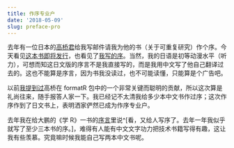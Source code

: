 ```yaml
---
title: 作序专业户
date: '2018-05-09'
slug: preface-pro
---
```


去年有一位日本的[高桥君](https://github.com/kohske)给我写邮件请我为他的书（关于可重复研究）作个序。今天看见[这本书即将发行](http://www.kyoritsu-pub.co.jp/bookdetail/9784320112438)，也看见了[我写的序](http://www.kyoritsu-pub.co.jp/app/file/goods_contents/3027.pdf)。当然，我的日语是初等动漫水平（听力），可想而知这日文版的序言不是我直接写的，而是我用中文写了他自己翻译过去的。这也不能算是序言，因为书我没读过，也不可能读懂，只能算是个广告吧。

以前[我提到过](https://yihui.name/cn/2017/02/formatr/)高桥在 formatR 包中的一个非常关键而聪明的贡献，所以这次算是礼尚往来，随手报答人家一下。我已经记不太清我给多少本中文书作过序；这次作序作到了日文书上，表明洒家俨然已成为作序专业户。

去年我在给大鹏的《学 R》一书的[序言](https://d.cosx.org/d/419996)里说^[看，又给人写序了。去年一年我似乎就写了至少三本书的序。]，难得有人能有中文文字功力把技术书籍写得有趣，这让我有些羡慕。究竟嘛时候我能自己写两本中文书呢。
